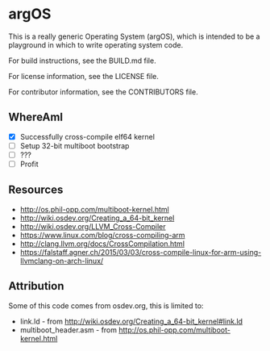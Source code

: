 argOS
=====

This is a really generic Operating System (argOS), which is intended
to be a playground in which to write operating system code.

For build instructions, see the BUILD.md file.

For license information, see the LICENSE file.

For contributor information, see the CONTRIBUTORS file.

WhereAmI
--------

* [X] Successfully cross-compile elf64 kernel
* [ ] Setup 32-bit multiboot bootstrap
* [ ] ???
* [ ] Profit

Resources
---------

* http://os.phil-opp.com/multiboot-kernel.html
* http://wiki.osdev.org/Creating_a_64-bit_kernel
* http://wiki.osdev.org/LLVM_Cross-Compiler
* https://www.linux.com/blog/cross-compiling-arm
* http://clang.llvm.org/docs/CrossCompilation.html
* https://falstaff.agner.ch/2015/03/03/cross-compile-linux-for-arm-using-llvmclang-on-arch-linux/


Attribution
-----------

Some of this code comes from osdev.org, this is limited to:

* link.ld - from http://wiki.osdev.org/Creating_a_64-bit_kernel#link.ld
* multiboot_header.asm - from http://os.phil-opp.com/multiboot-kernel.html

